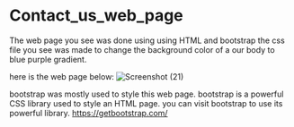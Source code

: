 ﻿# Contact_us_web_page
The web page you see was done using using HTML and bootstrap the css file you see was made to change the background color of a our body to blue purple gradient.

here is the web page below:
![Screenshot (21)](https://github.com/02212/Contact_us_web_page/assets/106885050/643a060f-3ab3-4733-ac35-c9a614d03522)

bootstrap was mostly used to style this web page. bootstrap is a powerful CSS library used to style an HTML page. you can visit bootstrap to use its powerful library.
https://getbootstrap.com/



